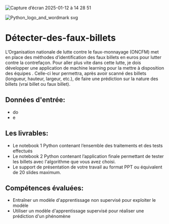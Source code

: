 
![Capture d’écran 2025-01-12 à 14 28 51](https://github.com/user-attachments/assets/bac0b56e-c3da-415f-9da2-50afe102c6ae)

![Python_logo_and_wordmark svg](https://github.com/user-attachments/assets/157a0c96-8342-47df-b1ce-f708db1fd2ee)

# Détecter-des-faux-billets

L’Organisation nationale de lutte contre le faux-monnayage (ONCFM) met en place des méthodes d’identification des faux billets en euros pour lutter contre la contrefaçon. 
Pour aller plus vite dans cette lutte, je dois développer une application de machine learning pour la mettre à disposition des équipes . Celle-ci leur permettra, après avoir scanné des billets (longueur, hauteur, largeur, etc.), de faire une prédiction sur la nature des billets (vrai billet ou faux billet). 

## Données d'entrée:

- do
- e

## Les livrables:

- Le notebook 1 Python contenant l’ensemble des traitements et des tests effectués
- Le notebook 2 Python contenant l’application finale permettant de tester les billets avec l'algorithme que vous avez choisi.
- Le support de présentation de votre travail au format PPT ou équivalent de 20 slides maximum.
  
## Compétences évaluées:

- Entraîner un modèle d'apprentissage non supervisé pour exploiter le modèle
- Utiliser un modèle d'apprentissage supervisé pour réaliser une prédiction d'un phénomène
